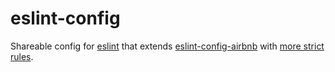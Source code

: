 # eslint-config

Shareable config for [eslint](https://github.com/eslint/eslint) that extends [eslint-config-airbnb](https://github.com/airbnb/javascript/tree/master/packages/eslint-config-airbnb) with
[more strict rules](./index.js).
